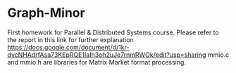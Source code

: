 # Graph-Minor
First homework for Parallel &amp; Distributed Systems course.
Please refer to the report in this link for further explanation https://docs.google.com/document/d/1kr-dycNHAdrfAsa73KEpRQE1IaIh3oh2uJe7rnmRWOk/edit?usp=sharing
mmio.c and mmio.h are libraries 
for Matrix Market format processing.
